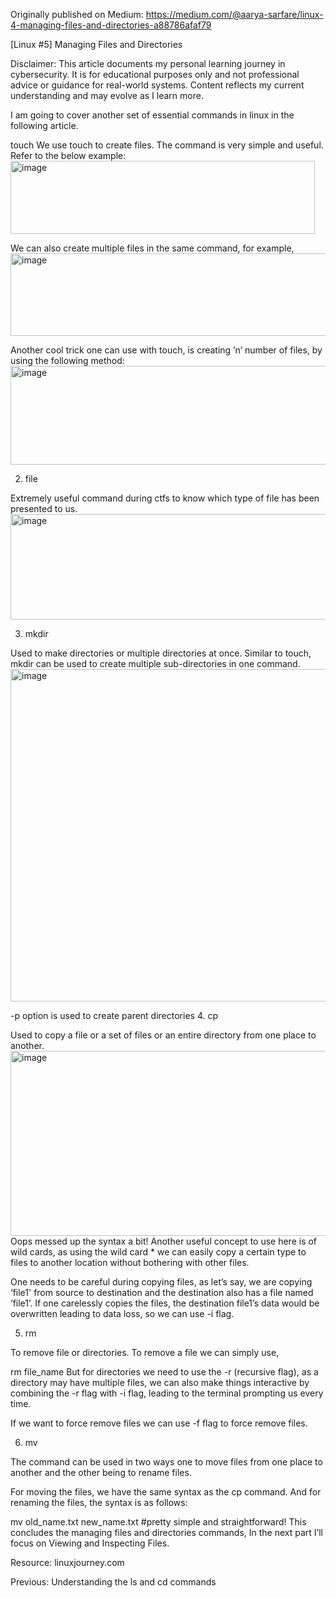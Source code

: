 Originally published on Medium: https://medium.com/@aarya-sarfare/linux-4-managing-files-and-directories-a88786afaf79

[Linux #5] Managing Files and Directories

Disclaimer: This article documents my personal learning journey in cybersecurity. It is for educational purposes only and not professional advice or guidance for real-world systems. Content reflects my current understanding and may evolve as I learn more.

I am going to cover another set of essential commands in linux in the following article.

touch
We use touch to create files. The command is very simple and useful. Refer to the below example:
<img width="487" height="117" alt="image" src="https://github.com/user-attachments/assets/030c1ec0-fc15-44ce-8204-c8ce5e632185" />

We can also create multiple files in the same command, for example,
<img width="597" height="132" alt="image" src="https://github.com/user-attachments/assets/3d553af4-456c-4d65-8a38-94e19bcf7e2d" />

Another cool trick one can use with touch, is creating ’n’ number of files, by using the following method:
<img width="572" height="158" alt="image" src="https://github.com/user-attachments/assets/0ce5ea39-72e7-4196-9af4-97ef072d319c" />

2. file

Extremely useful command during ctfs to know which type of file has been presented to us.
<img width="752" height="169" alt="image" src="https://github.com/user-attachments/assets/281a4f2f-949f-40e3-84c6-f644d5834fc5" />

3. mkdir

Used to make directories or multiple directories at once. Similar to touch, mkdir can be used to create multiple sub-directories in one command.
<img width="564" height="532" alt="image" src="https://github.com/user-attachments/assets/0b309244-dcdf-4c02-98b8-f4b18470a123" />

-p option is used to create parent directories
4. cp

Used to copy a file or a set of files or an entire directory from one place to another.
<img width="610" height="296" alt="image" src="https://github.com/user-attachments/assets/057147d1-2a69-49de-a868-a2ccaaa8acb3" />
Oops messed up the syntax a bit!
Another useful concept to use here is of wild cards, as using the wild card * we can easily copy a certain type to files to another location without bothering with other files.

One needs to be careful during copying files, as let’s say, we are copying ‘file1' from source to destination and the destination also has a file named ‘file1’. If one carelessly copies the files, the destination file1’s data would be overwritten leading to data loss, so we can use -i flag.

5. rm

To remove file or directories. To remove a file we can simply use,

rm file_name
But for directories we need to use the -r (recursive flag), as a directory may have multiple files, we can also make things interactive by combining the -r flag with -i flag, leading to the terminal prompting us every time.

If we want to force remove files we can use -f flag to force remove files.

6. mv

The command can be used in two ways one to move files from one place to another and the other being to rename files.

For moving the files, we have the same syntax as the cp command. And for renaming the files, the syntax is as follows:

mv old_name.txt new_name.txt #pretty simple and straightforward!
This concludes the managing files and directories commands, In the next part I’ll focus on Viewing and Inspecting Files.

Resource: linuxjourney.com

Previous: Understanding the ls and cd commands
